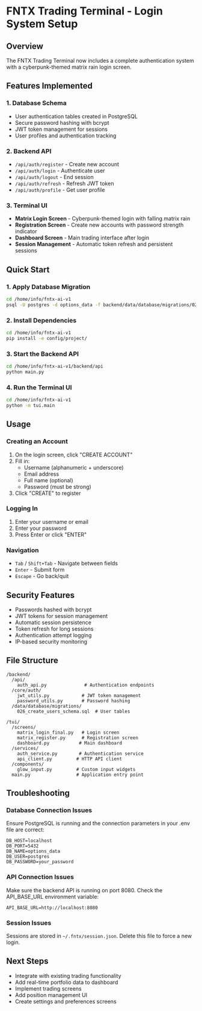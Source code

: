 # FNTX Trading Terminal - Login System Setup

## Overview
The FNTX Trading Terminal now includes a complete authentication system with a cyberpunk-themed matrix rain login screen.

## Features Implemented

### 1. Database Schema
- User authentication tables created in PostgreSQL
- Secure password hashing with bcrypt
- JWT token management for sessions
- User profiles and authentication tracking

### 2. Backend API
- `/api/auth/register` - Create new account
- `/api/auth/login` - Authenticate user
- `/api/auth/logout` - End session
- `/api/auth/refresh` - Refresh JWT token
- `/api/auth/profile` - Get user profile

### 3. Terminal UI
- **Matrix Login Screen** - Cyberpunk-themed login with falling matrix rain
- **Registration Screen** - Create new accounts with password strength indicator
- **Dashboard Screen** - Main trading interface after login
- **Session Management** - Automatic token refresh and persistent sessions

## Quick Start

### 1. Apply Database Migration
```bash
cd /home/info/fntx-ai-v1
psql -U postgres -d options_data -f backend/data/database/migrations/026_create_users_schema.sql
```

### 2. Install Dependencies
```bash
cd /home/info/fntx-ai-v1
pip install -e config/project/
```

### 3. Start the Backend API
```bash
cd /home/info/fntx-ai-v1/backend/api
python main.py
```

### 4. Run the Terminal UI
```bash
cd /home/info/fntx-ai-v1
python -m tui.main
```

## Usage

### Creating an Account
1. On the login screen, click "CREATE ACCOUNT"
2. Fill in:
   - Username (alphanumeric + underscore)
   - Email address
   - Full name (optional)
   - Password (must be strong)
3. Click "CREATE" to register

### Logging In
1. Enter your username or email
2. Enter your password
3. Press Enter or click "ENTER"

### Navigation
- `Tab` / `Shift+Tab` - Navigate between fields
- `Enter` - Submit form
- `Escape` - Go back/quit

## Security Features
- Passwords hashed with bcrypt
- JWT tokens for session management
- Automatic session persistence
- Token refresh for long sessions
- Authentication attempt logging
- IP-based security monitoring

## File Structure
```
/backend/
  /api/
    auth_api.py              # Authentication endpoints
  /core/auth/
    jwt_utils.py            # JWT token management
    password_utils.py       # Password hashing
  /data/database/migrations/
    026_create_users_schema.sql  # User tables

/tui/
  /screens/
    matrix_login_final.py   # Login screen
    matrix_register.py      # Registration screen
    dashboard.py           # Main dashboard
  /services/
    auth_service.py        # Authentication service
    api_client.py         # HTTP API client
  /components/
    glow_input.py         # Custom input widgets
  main.py                 # Application entry point
```

## Troubleshooting

### Database Connection Issues
Ensure PostgreSQL is running and the connection parameters in your .env file are correct:
```
DB_HOST=localhost
DB_PORT=5432
DB_NAME=options_data
DB_USER=postgres
DB_PASSWORD=your_password
```

### API Connection Issues
Make sure the backend API is running on port 8080. Check the API_BASE_URL environment variable:
```
API_BASE_URL=http://localhost:8080
```

### Session Issues
Sessions are stored in `~/.fntx/session.json`. Delete this file to force a new login.

## Next Steps
- Integrate with existing trading functionality
- Add real-time portfolio data to dashboard
- Implement trading screens
- Add position management UI
- Create settings and preferences screens